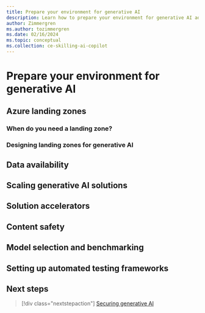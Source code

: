 ```yaml
---
title: Prepare your environment for generative AI
description: Learn how to prepare your environment for generative AI adoption in your organization, including considerations around Azure landing zones.
author: Zimmergren
ms.author: tozimmergren
ms.date: 02/16/2024
ms.topic: conceptual
ms.collection: ce-skilling-ai-copilot
---
```


# Prepare your environment for generative AI

## Azure landing zones

### When do you need a landing zone?

### Designing landing zones for generative AI

## Data availability

## Scaling generative AI solutions

## Solution accelerators

## Content safety

## Model selection and benchmarking

## Setting up automated testing frameworks

## Next steps

> [!div class="nextstepaction"]
> [Securing generative AI](./secure.md)
